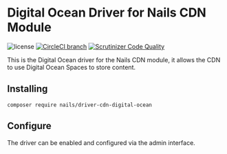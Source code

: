 # Digital Ocean Driver for Nails CDN Module

![license](https://img.shields.io/badge/license-MIT-green.svg)
[![CircleCI branch](https://img.shields.io/circleci/project/github/nails/driver-cdn-digital-ocean.svg)](https://circleci.com/gh/nails/driver-cdn-digital-ocean)
[![Scrutinizer Code Quality](https://scrutinizer-ci.com/g/nails/driver-cdn-digital-ocean/badges/quality-score.png)](https://scrutinizer-ci.com/g/nails/driver-cdn-digital-ocean)

This is the Digital Ocean driver for the Nails CDN module, it allows the CDN to use Digital Ocean Spaces to store content.


## Installing

    composer require nails/driver-cdn-digital-ocean


## Configure

The driver can be enabled and configured via the admin interface.




